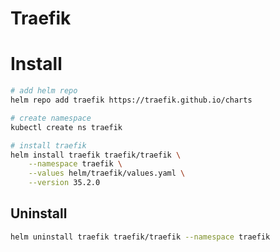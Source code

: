 # Traefik

# Install

```bash
# add helm repo
helm repo add traefik https://traefik.github.io/charts

# create namespace
kubectl create ns traefik

# install traefik
helm install traefik traefik/traefik \
    --namespace traefik \
    --values helm/traefik/values.yaml \
    --version 35.2.0
```

## Uninstall

```bash
helm uninstall traefik traefik/traefik --namespace traefik
```